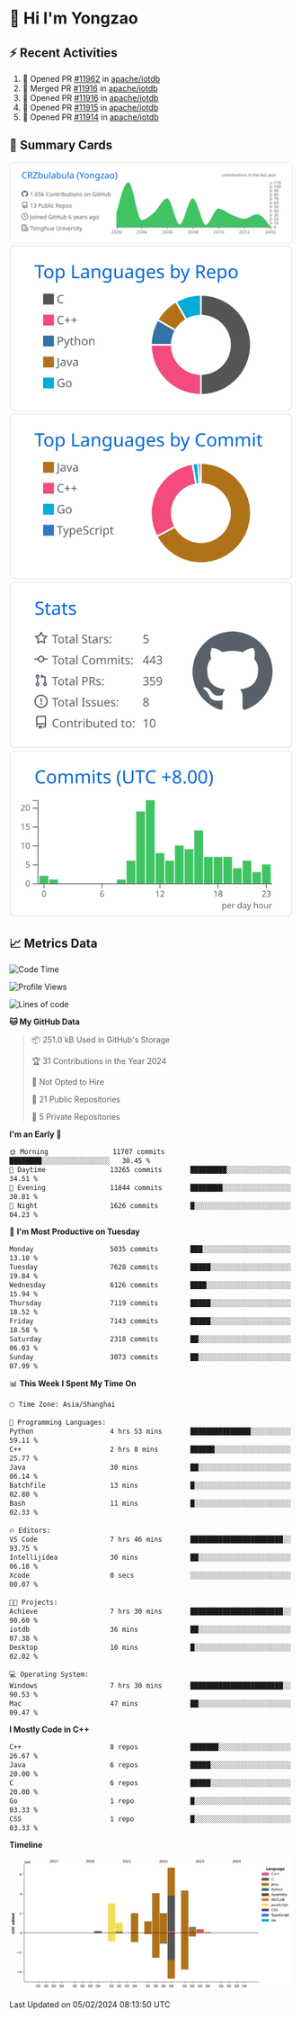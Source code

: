 # 👋 Hi I'm Yongzao

## ⚡ Recent Activities
<!--START_SECTION:activity-->
1. 💪 Opened PR [#11962](https://github.com/apache/iotdb/pull/11962) in [apache/iotdb](https://github.com/apache/iotdb)
2. 🎉 Merged PR [#11916](https://github.com/apache/iotdb/pull/11916) in [apache/iotdb](https://github.com/apache/iotdb)
3. 💪 Opened PR [#11916](https://github.com/apache/iotdb/pull/11916) in [apache/iotdb](https://github.com/apache/iotdb)
4. 💪 Opened PR [#11915](https://github.com/apache/iotdb/pull/11915) in [apache/iotdb](https://github.com/apache/iotdb)
5. 💪 Opened PR [#11914](https://github.com/apache/iotdb/pull/11914) in [apache/iotdb](https://github.com/apache/iotdb)
<!--END_SECTION:activity-->

## 🎑 Summary Cards

[![](https://raw.githubusercontent.com/CRZbulabula/CRZbulabula/main/profile-summary-card-output/github/0-profile-details.svg)](https://github.com/vn7n24fzkq/github-profile-summary-cards)
[![](https://raw.githubusercontent.com/CRZbulabula/CRZbulabula/main/profile-summary-card-output/github/1-repos-per-language.svg)](https://github.com/vn7n24fzkq/github-profile-summary-cards) [![](https://raw.githubusercontent.com/CRZbulabula/CRZbulabula/main/profile-summary-card-output/github/2-most-commit-language.svg)](https://github.com/vn7n24fzkq/github-profile-summary-cards)
[![](https://raw.githubusercontent.com/CRZbulabula/CRZbulabula/main/profile-summary-card-output/github/3-stats.svg)](https://github.com/vn7n24fzkq/github-profile-summary-cards) [![](https://raw.githubusercontent.com/CRZbulabula/CRZbulabula/main/profile-summary-card-output/github/4-productive-time.svg)](https://github.com/vn7n24fzkq/github-profile-summary-cards)

## 📈 Metrics Data

<!--START_SECTION:waka-->
![Code Time](http://img.shields.io/badge/Code%20Time-559%20hrs%2030%20mins-blue)

![Profile Views](http://img.shields.io/badge/Profile%20Views-6-blue)

![Lines of code](https://img.shields.io/badge/From%20Hello%20World%20I%27ve%20Written-25.6%20million%20lines%20of%20code-blue)

**🐱 My GitHub Data** 

> 📦 251.0 kB Used in GitHub's Storage 
 > 
> 🏆 31 Contributions in the Year 2024
 > 
> 🚫 Not Opted to Hire
 > 
> 📜 21 Public Repositories 
 > 
> 🔑 5 Private Repositories 
 > 
**I'm an Early 🐤** 

```text
🌞 Morning                11707 commits       ████████░░░░░░░░░░░░░░░░░   30.45 % 
🌆 Daytime                13265 commits       █████████░░░░░░░░░░░░░░░░   34.51 % 
🌃 Evening                11844 commits       ████████░░░░░░░░░░░░░░░░░   30.81 % 
🌙 Night                  1626 commits        █░░░░░░░░░░░░░░░░░░░░░░░░   04.23 % 
```
📅 **I'm Most Productive on Tuesday** 

```text
Monday                   5035 commits        ███░░░░░░░░░░░░░░░░░░░░░░   13.10 % 
Tuesday                  7628 commits        █████░░░░░░░░░░░░░░░░░░░░   19.84 % 
Wednesday                6126 commits        ████░░░░░░░░░░░░░░░░░░░░░   15.94 % 
Thursday                 7119 commits        █████░░░░░░░░░░░░░░░░░░░░   18.52 % 
Friday                   7143 commits        █████░░░░░░░░░░░░░░░░░░░░   18.58 % 
Saturday                 2318 commits        ██░░░░░░░░░░░░░░░░░░░░░░░   06.03 % 
Sunday                   3073 commits        ██░░░░░░░░░░░░░░░░░░░░░░░   07.99 % 
```


📊 **This Week I Spent My Time On** 

```text
🕑︎ Time Zone: Asia/Shanghai

💬 Programming Languages: 
Python                   4 hrs 53 mins       ███████████████░░░░░░░░░░   59.11 % 
C++                      2 hrs 8 mins        ██████░░░░░░░░░░░░░░░░░░░   25.77 % 
Java                     30 mins             ██░░░░░░░░░░░░░░░░░░░░░░░   06.14 % 
Batchfile                13 mins             █░░░░░░░░░░░░░░░░░░░░░░░░   02.80 % 
Bash                     11 mins             █░░░░░░░░░░░░░░░░░░░░░░░░   02.33 % 

🔥 Editors: 
VS Code                  7 hrs 46 mins       ███████████████████████░░   93.75 % 
Intellijidea             30 mins             ██░░░░░░░░░░░░░░░░░░░░░░░   06.18 % 
Xcode                    0 secs              ░░░░░░░░░░░░░░░░░░░░░░░░░   00.07 % 

🐱‍💻 Projects: 
Achieve                  7 hrs 30 mins       ███████████████████████░░   90.60 % 
iotdb                    36 mins             ██░░░░░░░░░░░░░░░░░░░░░░░   07.38 % 
Desktop                  10 mins             █░░░░░░░░░░░░░░░░░░░░░░░░   02.02 % 

💻 Operating System: 
Windows                  7 hrs 30 mins       ███████████████████████░░   90.53 % 
Mac                      47 mins             ██░░░░░░░░░░░░░░░░░░░░░░░   09.47 % 
```

**I Mostly Code in C++** 

```text
C++                      8 repos             ███████░░░░░░░░░░░░░░░░░░   26.67 % 
Java                     6 repos             █████░░░░░░░░░░░░░░░░░░░░   20.00 % 
C                        6 repos             █████░░░░░░░░░░░░░░░░░░░░   20.00 % 
Go                       1 repo              █░░░░░░░░░░░░░░░░░░░░░░░░   03.33 % 
CSS                      1 repo              █░░░░░░░░░░░░░░░░░░░░░░░░   03.33 % 
```



**Timeline**

![Lines of Code chart](https://raw.githubusercontent.com/CRZbulabula/CRZbulabula/main/assets/bar_graph.png)


 Last Updated on 05/02/2024 08:13:50 UTC
<!--END_SECTION:waka-->

